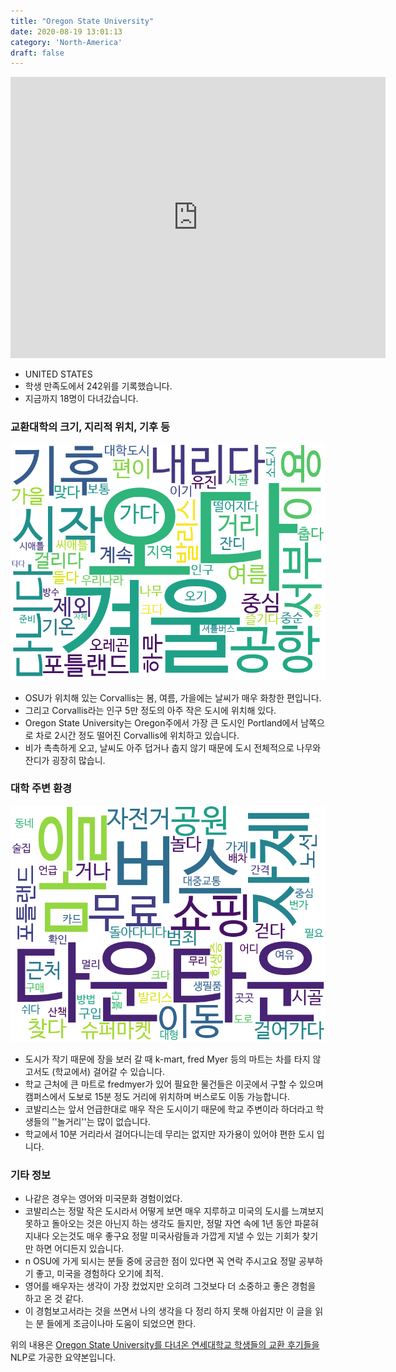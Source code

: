 ```yaml
---
title: "Oregon State University"
date: 2020-08-19 13:01:13
category: 'North-America'
draft: false
---
```


<iframe
width="600"
height="450"
frameborder="0" style="border:0"
src="https://www.google.com/maps/embed/v1/place?key=AIzaSyC9e1AME-pVmWC4hBpFdu5S4dKzyepa3HQ&q=Oregon+State+University&center=44.5637806,-123.2794443&zoom=14" allowfullscreen>
</iframe>

* UNITED STATES
* 학생 만족도에서 242위를 기록했습니다.
* 지금까지 18명이 다녀갔습니다. 

### 교환대학의 크기, 지리적 위치, 기후 등

![gen_info-WordCloud](../univ_wordclouds_okt/gen_info/US000140_gen_info_okt.png)

* OSU가 위치해 있는 Corvallis는 봄, 여름, 가을에는 날씨가 매우 화창한 편입니다.
* 그리고 Corvallis라는 인구 5만 정도의 아주 작은 도시에 위치해 있다.
* Oregon State University는 Oregon주에서 가장 큰 도시인 Portland에서 남쪽으로 차로 2시간 정도 떨어진 Corvallis에 위치하고 있습니다.
* 비가 촉촉하게 오고, 날씨도 아주 덥거나 춥지 않기 때문에 도시 전체적으로 나무와 잔디가 굉장히 많습니.


### 대학 주변 환경

![env_info-WordCloud](../univ_wordclouds_okt/env_info/US000140_env_info_okt.png)

* 도시가 작기 때문에 장을 보러 갈 때 k-mart, fred Myer 등의 마트는 차를 타지 않고서도 (학교에서) 걸어갈 수 있습니다.
* 학교 근처에 큰 마트로 fredmyer가 있어 필요한 물건들은 이곳에서 구할 수 있으며 캠퍼스에서 도보로 15분 정도 거리에 위치하며 버스로도 이동 가능합니다.
* 코발리스는 앞서 언급한대로 매우 작은 도시이기 때문에 학교 주변이라 하더라고 학생들의 ''놀거리''는 많이 없습니다.
* 학교에서 10분 거리라서 걸어다니는데 무리는 없지만 자가용이 있어야 편한 도시 입니다.


### 기타 정보

* 나같은 경우는 영어와 미국문화 경험이었다.
* 코발리스는 정말 작은 도시라서 어떻게 보면 매우 지루하고 미국의 도시를 느껴보지 못하고 돌아오는 것은 아닌지 하는 생각도 들지만, 정말 자연 속에 1년 동안 파묻혀 지내다 오는것도 매우 좋구요 정말 미국사람들과 가깝게 지낼 수 있는 기회가 찾기만 하면 어디든지 있습니다.
* n OSU에 가게 되시는 분들 중에 궁금한 점이 있다면 꼭 연락 주시고요 정말 공부하기 좋고, 미국을 경험하다 오기에 최적.
* 영어를 배우자는 생각이 가장 컸었지만 오히려 그것보다 더 소중하고 좋은 경험을 하고 온 것 같다.
* 이 경험보고서라는 것을 쓰면서 나의 생각을 다 정리 하지 못해 아쉽지만 이 글을 읽는 분 들에게 조금이나마 도움이 되었으면 한다.


위의 내용은 [Oregon State University를 다녀온 연세대학교 학생들의 교환 후기들을](http://oia.yonsei.ac.kr/partner/expReport.asp?ucode=US000140&bgbn=A) NLP로 가공한 요약본입니다. 
